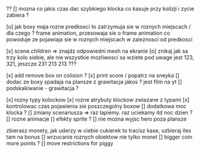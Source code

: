 ??
[] mozna co jakis czas dac szybkiego klocka co kasuje przy kolizji i zycie zabiera ?





[o] jak boxy maja rozne predkosci to zatrzymuja sie w roznych miejscach / dla czego ? frame animation, przesowaja sie o frame animation co powoduje ze pojawiaja sie w roznych miejscach w zaleznosci od predkosci

[x] scene.children => znajdz odpowiedni mesh na ekranie
[o] znikaj jak sa trzy kolo siebie, ale nie wszystkie mozliwosci sa wziete pod uwage jest 123, 321, jeszcze 231 213 213 ???

[x] add remove box on colision ?
[x] print score / popatrz na sneyka
[] dodac ze boxy spadaja na plansze z grawitacja jakos ? jest film na yt
[] podskakiwanie - grawitacja ?

[x] rozny typy kolockow
[x] rozne atrybuty klockow zwiazane z typami
[x] kontrolowac czas pojawienia sie poszczegolny boxow
[] dodatkowa moc klocka ?
[] zmiany scenariusza => raz lapiemy. raz uciekamy itd noc dzien ?
[] rozne animacje
[] efekty sprite ?
[] nie mozna wyjsc hero poza plansze


zbierasz monety, jak uderzy w ciebie cukierek to tracisz kase, uzbieraj iles tam na bonus
[] wrzucanie roznych obiektow nie tylko monet
[] bigger coin more points ?
[] move restrictions for piggy